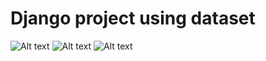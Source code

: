 # Django project using dataset
 
![Alt text](Capture1.JPEG?raw=true "Title")
![Alt text](Capture2.JPEG?raw=true "Title")
![Alt text](Capture3.JPEG?raw=true "Title")
